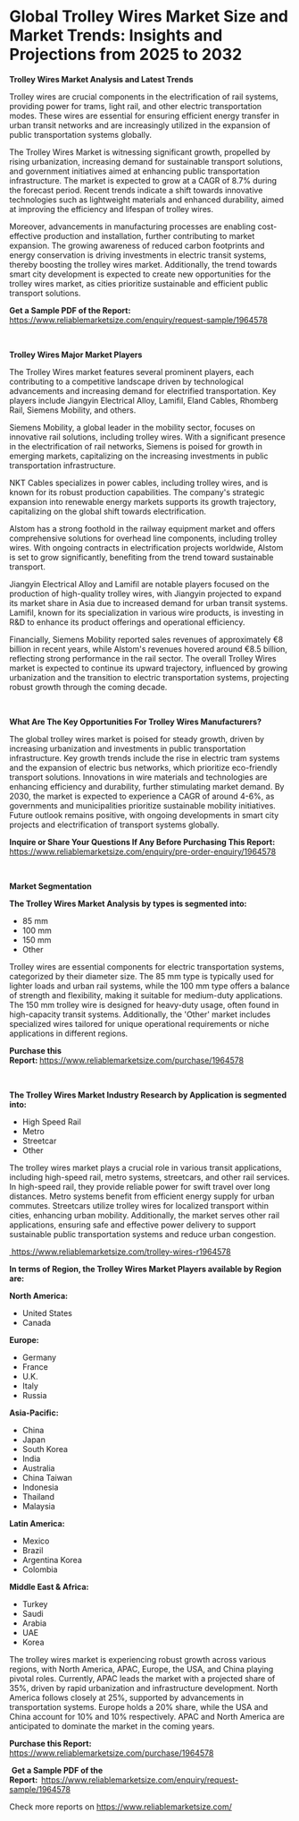 <p><h1>Global Trolley Wires Market Size and Market Trends: Insights and Projections from 2025 to 2032</h1></p><p><strong>Trolley Wires Market Analysis and Latest Trends</strong></p>
<p><p>Trolley wires are crucial components in the electrification of rail systems, providing power for trams, light rail, and other electric transportation modes. These wires are essential for ensuring efficient energy transfer in urban transit networks and are increasingly utilized in the expansion of public transportation systems globally. </p><p>The Trolley Wires Market is witnessing significant growth, propelled by rising urbanization, increasing demand for sustainable transport solutions, and government initiatives aimed at enhancing public transportation infrastructure. The market is expected to grow at a CAGR of 8.7% during the forecast period. Recent trends indicate a shift towards innovative technologies such as lightweight materials and enhanced durability, aimed at improving the efficiency and lifespan of trolley wires. </p><p>Moreover, advancements in manufacturing processes are enabling cost-effective production and installation, further contributing to market expansion. The growing awareness of reduced carbon footprints and energy conservation is driving investments in electric transit systems, thereby boosting the trolley wires market. Additionally, the trend towards smart city development is expected to create new opportunities for the trolley wires market, as cities prioritize sustainable and efficient public transport solutions.</p></p>
<p><strong>Get a Sample PDF of the Report:&nbsp;</strong> <a href="https://www.reliablemarketsize.com/enquiry/request-sample/1964578?utm_campaign=3460&utm_medium=2&utm_source=Github&utm_content=ia&utm_term=01042025&utm_id=trolley-wires">https://www.reliablemarketsize.com/enquiry/request-sample/1964578</a></p>
<p>&nbsp;</p>
<p><strong>Trolley Wires Major Market Players</strong></p>
<p><p>The Trolley Wires market features several prominent players, each contributing to a competitive landscape driven by technological advancements and increasing demand for electrified transportation. Key players include Jiangyin Electrical Alloy, Lamifil, Eland Cables, Rhomberg Rail, Siemens Mobility, and others.</p><p>Siemens Mobility, a global leader in the mobility sector, focuses on innovative rail solutions, including trolley wires. With a significant presence in the electrification of rail networks, Siemens is poised for growth in emerging markets, capitalizing on the increasing investments in public transportation infrastructure.</p><p>NKT Cables specializes in power cables, including trolley wires, and is known for its robust production capabilities. The company's strategic expansion into renewable energy markets supports its growth trajectory, capitalizing on the global shift towards electrification.</p><p>Alstom has a strong foothold in the railway equipment market and offers comprehensive solutions for overhead line components, including trolley wires. With ongoing contracts in electrification projects worldwide, Alstom is set to grow significantly, benefiting from the trend toward sustainable transport.</p><p>Jiangyin Electrical Alloy and Lamifil are notable players focused on the production of high-quality trolley wires, with Jiangyin projected to expand its market share in Asia due to increased demand for urban transit systems. Lamifil, known for its specialization in various wire products, is investing in R&D to enhance its product offerings and operational efficiency.</p><p>Financially, Siemens Mobility reported sales revenues of approximately €8 billion in recent years, while Alstom's revenues hovered around €8.5 billion, reflecting strong performance in the rail sector. The overall Trolley Wires market is expected to continue its upward trajectory, influenced by growing urbanization and the transition to electric transportation systems, projecting robust growth through the coming decade.</p></p>
<p>&nbsp;</p>
<p><strong>What Are The Key Opportunities For Trolley Wires Manufacturers?</strong></p>
<p><p>The global trolley wires market is poised for steady growth, driven by increasing urbanization and investments in public transportation infrastructure. Key growth trends include the rise in electric tram systems and the expansion of electric bus networks, which prioritize eco-friendly transport solutions. Innovations in wire materials and technologies are enhancing efficiency and durability, further stimulating market demand. By 2030, the market is expected to experience a CAGR of around 4-6%, as governments and municipalities prioritize sustainable mobility initiatives. Future outlook remains positive, with ongoing developments in smart city projects and electrification of transport systems globally.</p></p>
<p><strong>Inquire or Share Your Questions If Any Before Purchasing This Report:</strong> <a href="https://www.reliablemarketsize.com/enquiry/pre-order-enquiry/1964578?utm_campaign=3460&utm_medium=2&utm_source=Github&utm_content=ia&utm_term=01042025&utm_id=trolley-wires">https://www.reliablemarketsize.com/enquiry/pre-order-enquiry/1964578</a></p>
<p>&nbsp;</p>
<p><strong>Market Segmentation</strong></p>
<p><strong>The Trolley Wires Market Analysis by types is segmented into:</strong></p>
<p><ul><li>85 mm</li><li>100 mm</li><li>150 mm</li><li>Other</li></ul></p>
<p><p>Trolley wires are essential components for electric transportation systems, categorized by their diameter size. The 85 mm type is typically used for lighter loads and urban rail systems, while the 100 mm type offers a balance of strength and flexibility, making it suitable for medium-duty applications. The 150 mm trolley wire is designed for heavy-duty usage, often found in high-capacity transit systems. Additionally, the 'Other' market includes specialized wires tailored for unique operational requirements or niche applications in different regions.</p></p>
<p><strong>Purchase this Report:&nbsp;</strong><a href="https://www.reliablemarketsize.com/purchase/1964578?utm_campaign=3460&utm_medium=2&utm_source=Github&utm_content=ia&utm_term=01042025&utm_id=trolley-wires">https://www.reliablemarketsize.com/purchase/1964578</a></p>
<p>&nbsp;</p>
<p><strong>The Trolley Wires Market Industry Research by Application is segmented into:</strong></p>
<p><ul><li>High Speed Rail</li><li>Metro</li><li>Streetcar</li><li>Other</li></ul></p>
<p><p>The trolley wires market plays a crucial role in various transit applications, including high-speed rail, metro systems, streetcars, and other rail services. In high-speed rail, they provide reliable power for swift travel over long distances. Metro systems benefit from efficient energy supply for urban commutes. Streetcars utilize trolley wires for localized transport within cities, enhancing urban mobility. Additionally, the market serves other rail applications, ensuring safe and effective power delivery to support sustainable public transportation systems and reduce urban congestion.</p></p>
<p><a href="https://www.reliablemarketsize.com/trolley-wires-r1964578?utm_campaign=3460&utm_medium=2&utm_source=Github&utm_content=ia&utm_term=01042025&utm_id=trolley-wires">&nbsp;https://www.reliablemarketsize.com/trolley-wires-r1964578</a></p>
<p><strong>In terms of Region, the Trolley Wires Market Players available by Region are:</strong></p>
<p>
    <p> <strong> North America: </strong>
        <ul>
            <li>United States</li>
            <li>Canada</li>
        </ul>
        </p> 
    <p> <strong> Europe: </strong>
        <ul>
            <li>Germany</li>
            <li>France</li>
            <li>U.K.</li>
            <li>Italy</li>
            <li>Russia</li>
        </ul>
        </p> 
    <p> <strong> Asia-Pacific: </strong>
        <ul>
            <li>China</li>
            <li>Japan</li>
            <li>South Korea</li>
            <li>India</li>
            <li>Australia</li>
            <li>China Taiwan</li>
            <li>Indonesia</li>
            <li>Thailand</li>
            <li>Malaysia</li>
        </ul>
        </p> 
    <p> <strong> Latin America: </strong>
        <ul>
            <li>Mexico</li>
            <li>Brazil</li>
            <li>Argentina Korea</li>
            <li>Colombia</li>
        </ul>
        </p> 
    <p> <strong> Middle East & Africa: </strong>
        <ul>
            <li>Turkey</li>
            <li>Saudi</li>
            <li>Arabia</li>
            <li>UAE</li>
            <li>Korea</li>
        </ul>
    </p>
    </p>
<p><p>The trolley wires market is experiencing robust growth across various regions, with North America, APAC, Europe, the USA, and China playing pivotal roles. Currently, APAC leads the market with a projected share of 35%, driven by rapid urbanization and infrastructure development. North America follows closely at 25%, supported by advancements in transportation systems. Europe holds a 20% share, while the USA and China account for 10% and 10% respectively. APAC and North America are anticipated to dominate the market in the coming years.</p></p>
<p><strong>Purchase this Report: </strong><a href="https://www.reliablemarketsize.com/purchase/1964578?utm_campaign=3460&utm_medium=2&utm_source=Github&utm_content=ia&utm_term=01042025&utm_id=trolley-wires">https://www.reliablemarketsize.com/purchase/1964578</a></p>
<p>&nbsp;<strong>Get a Sample PDF of the Report:&nbsp;&nbsp;</strong><a href="https://www.reliablemarketsize.com/enquiry/request-sample/1964578?utm_campaign=3460&utm_medium=2&utm_source=Github&utm_content=ia&utm_term=01042025&utm_id=trolley-wires">https://www.reliablemarketsize.com/enquiry/request-sample/1964578</a></p>
<p><strong></strong></p>
<p>Check more reports on <a href="https://www.reliablemarketsize.com/?utm_campaign=3460&utm_medium=2&utm_source=Github&utm_content=ia&utm_term=01042025&utm_id=trolley-wires">https://www.reliablemarketsize.com/</a></p>
